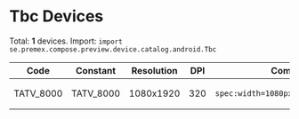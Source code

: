 # Tbc Devices

Total: **1** devices. Import: `import se.premex.compose.preview.device.catalog.android.Tbc`

| Code | Constant | Resolution | DPI | Compose Spec | Preview Usage |
|------|----------|------------|-----|-------------|---------------|
| TATV_8000 | TATV_8000 | 1080x1920 | 320 | `spec:width=1080px,height=1920px,dpi=320` | `@Preview(device = Tbc.TATV_8000)` |

<!-- Generated automatically. Do not edit manually. -->
